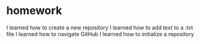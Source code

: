 # homework
I learned how to create a new repository
I learned how to add text to a .txt file
I learned how to navigate GitHub
I learned how to initialize a repository
